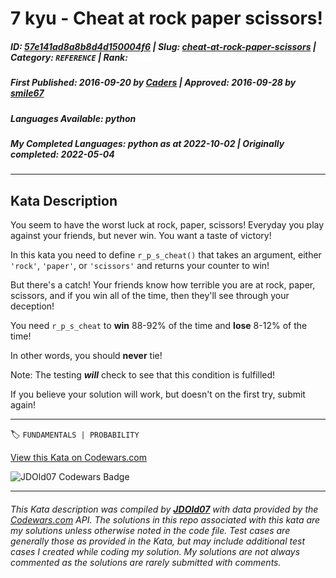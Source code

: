 # 7 kyu - Cheat at rock paper scissors!

##### **ID**: [57e141ad8a8b8d4d150004f6](https://www.codewars.com/kata/57e141ad8a8b8d4d150004f6) | **Slug**: [cheat-at-rock-paper-scissors](https://www.codewars.com/kata/57e141ad8a8b8d4d150004f6) | **Category**: `REFERENCE` | **Rank**: <span style="color:white">7 kyu</span>

##### **First Published**: 2016-09-20 ***by*** [Caders](https://www.codewars.com/users/Caders) | **Approved**: 2016-09-28 ***by*** [smile67](https://www.codewars.com/users/smile67)

##### **Languages Available**: python

##### **My Completed Languages**: python ***as at*** 2022-10-02 | **Originally completed**: 2022-05-04

---

## Kata Description


You seem to have the worst luck at rock, paper, scissors! Everyday you play against your friends, but never win. You want a taste of victory!



In this kata you need to define `r_p_s_cheat()` that takes an argument, either `'rock'`, `'paper'`, or `'scissors'` and returns your counter to win!



But there's a catch! Your friends know how terrible you are at rock, paper, scissors, and if you win all of the time, then they'll see through your deception!



You need `r_p_s_cheat` to __win__ 88-92% of the time and __lose__ 8-12% of the time!

In other words, you should __never__ tie!



Note: The testing ___will___ check to see that this condition is fulfilled!



If you believe your solution will work, but doesn't on the first try, submit again!

---


🏷 `FUNDAMENTALS | PROBABILITY`


[View this Kata on Codewars.com](https://www.codewars.com/kata/57e141ad8a8b8d4d150004f6)

![](https://www.codewars.com/users/jdold07/badges/large "JDOld07 Codewars Badge")

---

###### *This Kata description was compiled by [**JDOld07**](https://tpstech.dev) with data provided by the [Codewars.com](https://www.codewars.com) API.  The solutions in this repo associated with this kata are my solutions unless otherwise noted in the code file.  Test cases are generally those as provided in the Kata, but may include additional test cases I created while coding my solution.  My solutions are not always commented as the solutions are rarely submitted with comments.*
